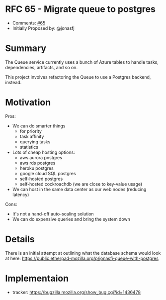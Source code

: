 # RFC 65 - Migrate queue to postgres
* Comments: [#65](https://api.github.com/repos/taskcluster/taskcluster-rfcs/issues/65)
* Initially Proposed by: @jonasfj

# Summary

The Queue service currently uses a bunch of Azure tables to handle tasks, dependencies, artifacts, and so on.

This project involves refactoring the Queue to use a Postgres backend, instead.

# Motivation

Pros:
 * We can do smarter things
   * for priority
   * task affinity
   * querying tasks
   * statistics
 * Lots of cheap hosting options:
   * aws aurora postgres
   * aws rds postgres
   * heroku postgres
   * google cloud SQL postgres
   * self-hosted postgres
   * self-hosted cockroachdb (we are close to key-value usage)
 * We can host in the same data center as our web nodes (reducing latency)

Cons:
  * It's not a hand-off auto-scaling solution
  * We can do expensive queries and bring the system down

# Details

There is an initial attempt at outlining what the database schema would look at here:
https://public.etherpad-mozilla.org/p/jonasfj-queue-with-postgres

# Implementaion

* tracker: https://bugzilla.mozilla.org/show_bug.cgi?id=1436478
